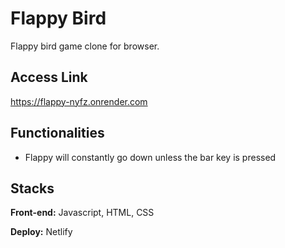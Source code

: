 # Flappy Bird

Flappy bird game clone for browser.

## Access Link

https://flappy-nyfz.onrender.com

## Functionalities

- Flappy will constantly go down unless the bar key is pressed

## Stacks

**Front-end:** Javascript, HTML, CSS

**Deploy:** Netlify
